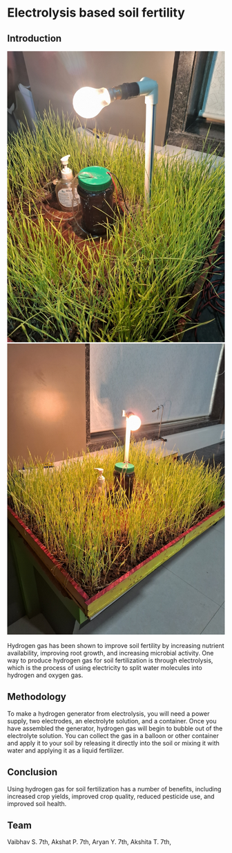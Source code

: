 # Electrolysis based soil fertility 

## Introduction
![group](assets/images/team35.jpg#team)
![group](assets/images/team37.jpg#team)

Hydrogen gas has been shown to improve soil fertility by increasing nutrient availability, improving root growth, and increasing microbial activity. One way to produce hydrogen gas for soil fertilization is through electrolysis, which is the process of using electricity to split water molecules into hydrogen and oxygen gas.

## Methodology
To make a hydrogen generator from electrolysis, you will need a power supply, two electrodes, an electrolyte solution, and a container. Once you have assembled the generator, hydrogen gas will begin to bubble out of the electrolyte solution. You can collect the gas in a balloon or other container and apply it to your soil by releasing it directly into the soil or mixing it with water and applying it as a liquid fertilizer.

## Conclusion
Using hydrogen gas for soil fertilization has a number of benefits, including increased crop yields, improved crop quality, reduced pesticide use, and improved soil health.



## Team
Vaibhav S. 7th, Akshat P. 7th, Aryan Y. 7th, Akshita T. 7th,

